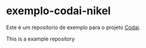 # exemplo-codai-nikel

Este é um repositorio de exemplo para o projeto [Codai](https://codai.growdev.com.br).

This is a example repository
